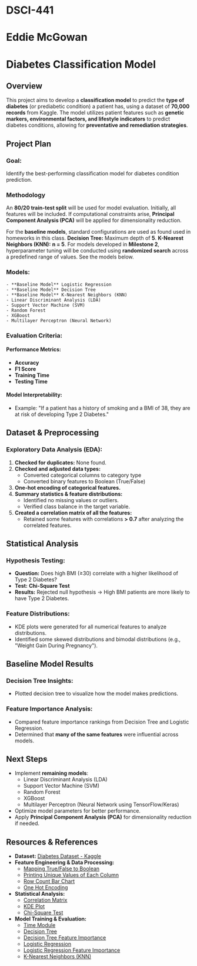 # DSCI-441
# Eddie McGowan
# Diabetes Classification Model

## Overview
This project aims to develop a **classification model** to predict the **type of diabetes** (or prediabetic condition) a patient has, using a dataset of **70,000 records** from Kaggle. The model utilizes patient features such as **genetic markers, environmental factors, and lifestyle indicators** to predict diabetes conditions, allowing for **preventative and remediation strategies**.

## Project Plan
### **Goal:**
Identify the best-performing classification model for diabetes condition prediction.

### **Methodology**
An **80/20 train-test split** will be used for model evaluation. Initially, all features will be included. If computational constraints arise, **Principal Component Analysis (PCA)** will be applied for dimensionality reduction.

For the **baseline models**, standard configurations are used as found used in homeworks in this class. **Decision Tree:** Maximum depth of **5**. **K-Nearest Neighbors (KNN):** **n = 5**. For models developed in **Milestone 2**, hyperparameter tuning will be conducted using **randomized search** across a predefined range of values. See the models below.


### **Models:**
    - **Baseline Model** Logistic Regression
    - **Baseline Model** Decision Tree
    - **Baseline Model** K-Nearest Neighbors (KNN)
    - Linear Discriminant Analysis (LDA)
    - Support Vector Machine (SVM)
    - Random Forest
    - XGBoost
    - Multilayer Perceptron (Neural Network)

### **Evaluation Criteria:**
#### **Performance Metrics:**
- **Accuracy**
- **F1 Score**
- **Training Time**
- **Testing Time**

#### **Model Interpretability:**
- Example: "If a patient has a history of smoking and a BMI of 38, they are at risk of developing Type 2 Diabetes."

## Dataset & Preprocessing
### **Exploratory Data Analysis (EDA):**
1. **Checked for duplicates:** None found.
2. **Checked and adjusted data types:**
   - Converted categorical columns to category type
   - Converted binary features to Boolean (True/False)
3. **One-hot encoding of categorical features.**
4. **Summary statistics & feature distributions:**
   - Identified no missing values or outliers.
   - Verified class balance in the target variable.
5. **Created a correlation matrix of all the features:**
   - Retained some features with correlations **> 0.7** after analyzing the correlated features.

## Statistical Analysis
### **Hypothesis Testing:**
- **Question:** Does high BMI (≥30) correlate with a higher likelihood of Type 2 Diabetes?
- **Test:** **Chi-Square Test**
- **Results:** Rejected null hypothesis → High BMI patients are more likely to have Type 2 Diabetes.

### **Feature Distributions:**
- KDE plots were generated for all numerical features to analyze distributions.
- Identified some skewed distributions and bimodal distributions (e.g., "Weight Gain During Pregnancy").

## **Baseline Model Results**
### **Decision Tree Insights:**
- Plotted decision tree to visualize how the model makes predictions.

### **Feature Importance Analysis:**
- Compared feature importance rankings from Decision Tree and Logistic Regression.
- Determined that **many of the same features** were influential across models.

## **Next Steps**
- Implement **remaining models**:
  - Linear Discriminant Analysis (LDA)
  - Support Vector Machine (SVM)
  - Random Forest
  - XGBoost
  - Multilayer Perceptron (Neural Network using TensorFlow/Keras)
- Optimize model parameters for better performance.
- Apply **Principal Component Analysis (PCA)** for dimensionality reduction if needed.

## Resources & References
- **Dataset:** [Diabetes Dataset - Kaggle](https://www.kaggle.com/datasets/ankitbatra1210/diabetes-dataset/data)
- **Feature Engineering & Data Processing:**
  - [Mapping True/False to Boolean](https://stackoverflow.com/questions/45196626/how-to-map-true-and-false-to-yes-and-no-in-a-pandas-data-frame-for-columns-o)
  - [Printing Unique Values of Each Column](https://stackoverflow.com/questions/27241253/print-the-unique-values-in-every-column-in-a-pandas-dataframe)
  - [Row Count Bar Chart](https://stackoverflow.com/questions/48939795/how-to-plot-a-count-bar-chart-grouping-by-one-categorical-column-and-coloring-by)
  - [One Hot Encoding](https://pandas.pydata.org/docs/reference/api/pandas.get_dummies.html)
- **Statistical Analysis:**
  - [Correlation Matrix](https://www.geeksforgeeks.org/create-a-correlation-matrix-using-python/)
  - [KDE Plot](https://seaborn.pydata.org/generated/seaborn.FacetGrid.html)
  - [Chi-Square Test](https://docs.scipy.org/doc/scipy/reference/generated/scipy.stats.chi2_contingency.html)
- **Model Training & Evaluation:**
  - [Time Module](https://docs.python.org/3/library/time.html)
  - [Decision Tree](https://scikit-learn.org/stable/modules/tree.html)
  - [Decision Tree Feature Importance](https://stackoverflow.com/questions/69061767/how-to-plot-feature-importance-for-decisiontreeclassifier)
  - [Logistic Regression](https://scikit-learn.org/stable/modules/generated/sklearn.linear_model.LogisticRegression.html)
  - [Logistic Regression Feature Importance](https://www.geeksforgeeks.org/understanding-feature-importance-in-logistic-regression-models/)
  - [K-Nearest Neighbors (KNN)](https://scikit-learn.org/stable/modules/neighbors.html)
